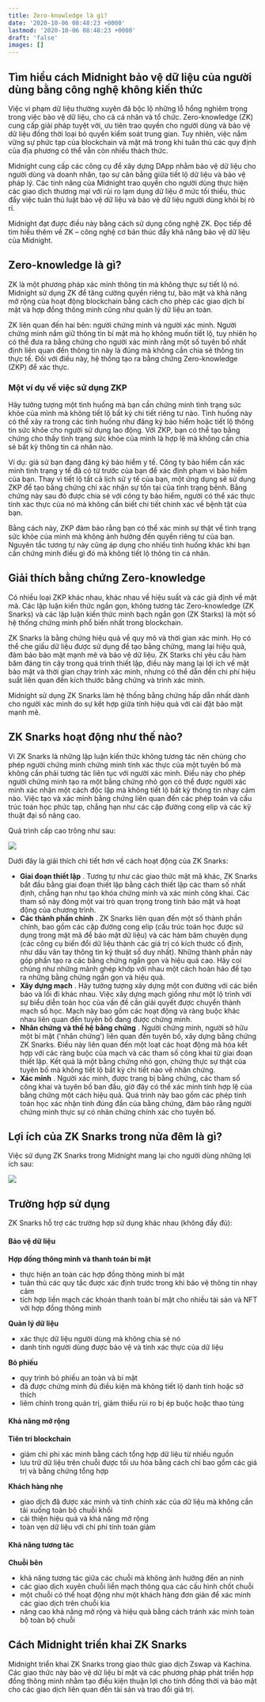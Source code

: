 ```yaml
---
title: Zero-knowledge là gì?
date: '2020-10-06 08:48:23 +0000'
lastmod: '2020-10-06 08:48:23 +0000'
draft: 'false'
images: []
---
```


## Tìm hiểu cách Midnight bảo vệ dữ liệu của người dùng bằng công nghệ không kiến ​​thức

Việc vi phạm dữ liệu thường xuyên đã bộc lộ những lỗ hổng nghiêm trọng trong việc bảo vệ dữ liệu, cho cả cá nhân và tổ chức. Zero-knowledge (ZK) cung cấp giải pháp tuyệt vời, ưu tiên trao quyền cho người dùng và bảo vệ dữ liệu đồng thời loại bỏ quyền kiểm soát trung gian. Tuy nhiên, việc nắm vững sự phức tạp của blockchain và mật mã trong khi tuân thủ các quy định của địa phương có thể vẫn còn nhiều thách thức.

Midnight cung cấp các công cụ để xây dựng DApp nhằm bảo vệ dữ liệu cho người dùng và doanh nhân, tạo sự cân bằng giữa tiết lộ dữ liệu và bảo vệ pháp lý. Các tính năng của Midnight trao quyền cho người dùng thực hiện các giao dịch thương mại với rủi ro lạm dụng dữ liệu ở mức tối thiểu, thúc đẩy việc tuân thủ luật bảo vệ dữ liệu và bảo vệ dữ liệu người dùng khỏi bị rò rỉ.

Midnight đạt được điều này bằng cách sử dụng công nghệ ZK. Đọc tiếp để tìm hiểu thêm về ZK – công nghệ cơ bản thúc đẩy khả năng bảo vệ dữ liệu của Midnight.

## Zero-knowledge là gì?

ZK là một phương pháp xác minh thông tin mà không thực sự tiết lộ nó. Midnight sử dụng ZK để tăng cường quyền riêng tư, bảo mật và khả năng mở rộng của hoạt động blockchain bằng cách cho phép các giao dịch bí mật và hợp đồng thông minh cũng như quản lý dữ liệu an toàn.

ZK liên quan đến hai bên: người chứng minh và người xác minh. Người chứng minh nắm giữ thông tin bí mật mà họ không muốn tiết lộ, tuy nhiên họ có thể đưa ra bằng chứng cho người xác minh rằng một số tuyên bố nhất định liên quan đến thông tin này là đúng mà không cần chia sẻ thông tin thực tế. Đối với điều này, hệ thống tạo ra bằng chứng Zero-knowledge (ZKP) để xác thực.

### Một ví dụ về việc sử dụng ZKP

Hãy tưởng tượng một tình huống mà bạn cần chứng minh tình trạng sức khỏe của mình mà không tiết lộ bất kỳ chi tiết riêng tư nào. Tình huống này có thể xảy ra trong các tình huống như đăng ký bảo hiểm hoặc tiết lộ thông tin sức khỏe cho người sử dụng lao động. Với ZKP, bạn có thể tạo bằng chứng cho thấy tình trạng sức khỏe của mình là hợp lệ mà không cần chia sẻ bất kỳ thông tin cá nhân nào.

Ví dụ: giả sử bạn đang đăng ký bảo hiểm y tế. Công ty bảo hiểm cần xác minh tình trạng y tế đã có từ trước của bạn để xác định phạm vi bảo hiểm của bạn. Thay vì tiết lộ tất cả lịch sử y tế của bạn, một ứng dụng sẽ sử dụng ZKP để tạo bằng chứng chỉ xác nhận sự tồn tại của tình trạng bệnh. Bằng chứng này sau đó được chia sẻ với công ty bảo hiểm, người có thể xác thực tính xác thực của nó mà không cần biết chi tiết chính xác về bệnh tật của bạn.

Bằng cách này, ZKP đảm bảo rằng bạn có thể xác minh sự thật về tình trạng sức khỏe của mình mà không ảnh hưởng đến quyền riêng tư của bạn. Nguyên tắc tương tự này cũng áp dụng cho nhiều tình huống khác khi bạn cần chứng minh điều gì đó mà không tiết lộ thông tin cá nhân.

## Giải thích bằng chứng Zero-knowledge

Có nhiều loại ZKP khác nhau, khác nhau về hiệu suất và các giả định về mật mã. Các lập luận kiến ​​thức ngắn gọn, không tương tác Zero-knowledge (ZK Snarks) và các lập luận kiến ​​thức minh bạch ngắn gọn (ZK Starks) là một số hệ thống chứng minh phổ biến nhất trong blockchain.

ZK Snarks là bằng chứng hiệu quả về quy mô và thời gian xác minh. Họ có thể che giấu dữ liệu được sử dụng để tạo bằng chứng, mang lại hiệu quả, đảm bảo bảo mật mạnh mẽ và bảo vệ dữ liệu. ZK Starks chỉ yêu cầu hàm băm đáng tin cậy trong quá trình thiết lập, điều này mang lại lợi ích về mặt bảo mật và thời gian chạy trình xác minh, nhưng có thể dẫn đến chi phí hiệu suất liên quan đến kích thước bằng chứng và trình xác minh.

Midnight sử dụng ZK Snarks làm hệ thống bằng chứng hấp dẫn nhất dành cho người xác minh do sự kết hợp giữa tính hiệu quả với cài đặt bảo mật mạnh mẽ.

## ZK Snarks hoạt động như thế nào?

Vì ZK Snarks là những lập luận kiến ​​thức không tương tác nên chúng cho phép người chứng minh chứng minh tính xác thực của một tuyên bố mà không cần phải tương tác liên tục với người xác minh. Điều này cho phép người chứng minh tạo ra một bằng chứng nhỏ gọn có thể được người xác minh xác nhận một cách độc lập mà không tiết lộ bất kỳ thông tin nhạy cảm nào. Việc tạo và xác minh bằng chứng liên quan đến các phép toán và cấu trúc toán học phức tạp, chẳng hạn như các cặp đường cong elip và các kỹ thuật đại số nâng cao.

Quá trình cấp cao trông như sau:

<image src="https://cdn.sanity.io/images/330xhmya/production/403fc22c1ca16fc018a0509fb0b35025cd486dcb-1920x1080.jpg?w=3840"></image><br>

Dưới đây là giải thích chi tiết hơn về cách hoạt động của ZK Snarks:

- **Giai đoạn thiết lập** . Tương tự như các giao thức mật mã khác, ZK Snarks bắt đầu bằng giai đoạn thiết lập bằng cách thiết lập các tham số nhất định, chẳng hạn như tạo khóa chứng minh và xác minh công khai. Các tham số này đóng một vai trò quan trọng trong tính bảo mật và hoạt động của chương trình.
- **Các thành phần chính** . ZK Snarks liên quan đến một số thành phần chính, bao gồm các cặp đường cong elip (cấu trúc toán học được sử dụng trong mật mã để bảo mật dữ liệu) và các hàm băm chuyên dụng (các công cụ biến đổi dữ liệu thành các giá trị có kích thước cố định, như dấu vân tay thông tin kỹ thuật số duy nhất). Những thành phần này góp phần tạo ra các bằng chứng ngắn gọn và hiệu quả cao. Hãy coi chúng như những mảnh ghép khớp với nhau một cách hoàn hảo để tạo ra những bằng chứng ngắn gọn và hiệu quả.
- **Xây dựng mạch** . Hãy tưởng tượng xây dựng một con đường với các biển báo và lối đi khác nhau. Việc xây dựng mạch giống như một lộ trình với sự biểu diễn toán học của vấn đề cần giải quyết được chuyển thành mạch số học. Mạch này bao gồm các hoạt động và ràng buộc khác nhau liên quan đến tuyên bố đang được chứng minh.
- **Nhân chứng và thế hệ bằng chứng** . Người chứng minh, người sở hữu một bí mật ('nhân chứng') liên quan đến tuyên bố, xây dựng bằng chứng ZK Snarks. Điều này liên quan đến một loạt các hoạt động mã hóa kết hợp với các ràng buộc của mạch và các tham số công khai từ giai đoạn thiết lập. Kết quả là một bằng chứng nhỏ gọn, chứng thực sự thật của tuyên bố mà không tiết lộ bất kỳ chi tiết nào về nhân chứng.
- **Xác minh** . Người xác minh, được trang bị bằng chứng, các tham số công khai và tuyên bố ban đầu, giờ đây có thể xác minh tính hợp lệ của bằng chứng một cách hiệu quả. Quá trình này bao gồm các phép tính toán học xác nhận tính đúng đắn của bằng chứng, đảm bảo rằng người chứng minh thực sự có nhân chứng chính xác cho tuyên bố.

## Lợi ích của ZK Snarks trong nửa đêm là gì?

Việc sử dụng ZK Snarks trong Midnight mang lại cho người dùng những lợi ích sau:

<image src="https://cdn.sanity.io/images/330xhmya/production/772f3105ddaa86e1f9644ea209f424e766890c4b-1920x1080.jpg?w=3840"></image><br>

## Trường hợp sử dụng

ZK Snarks hỗ trợ các trường hợp sử dụng khác nhau (không đầy đủ):

#### Bảo vệ dữ liệu

**Hợp đồng thông minh và thanh toán bí mật**

- thực hiện an toàn các hợp đồng thông minh bí mật
- tuân thủ các quy tắc được xác định trước trong khi bảo vệ thông tin nhạy cảm
- tích hợp liền mạch các khoản thanh toán bí mật cho nhiều tài sản và NFT với hợp đồng thông minh

**Quản lý dữ liệu**

- xác thực dữ liệu người dùng mà không chia sẻ nó
- danh tính người dùng được bảo vệ và tính xác thực của dữ liệu

**Bỏ phiếu**

- quy trình bỏ phiếu an toàn và bí mật
- đã được chứng minh đủ điều kiện mà không tiết lộ danh tính hoặc sở thích
- liêm chính trong quản trị, giảm thiểu rủi ro bị ép buộc hoặc thao túng

#### Khả năng mở rộng

**Tiên tri blockchain**

- giảm chi phí xác minh bằng cách tổng hợp dữ liệu từ nhiều nguồn
- lưu trữ dữ liệu trên chuỗi được tối ưu hóa bằng cách chỉ bao gồm các giá trị và bằng chứng tổng hợp

**Khách hàng nhẹ**

- giao dịch đã được xác minh và tính chính xác của dữ liệu mà không cần tải xuống toàn bộ chuỗi khối
- cải thiện hiệu quả và khả năng mở rộng
- toàn vẹn dữ liệu với chi phí tính toán giảm

#### Khả năng tương tác

**Chuỗi bên**

- khả năng tương tác giữa các chuỗi mà không ảnh hưởng đến an ninh
- các giao dịch xuyên chuỗi liền mạch thông qua các cấu hình chốt chuỗi
- một chuỗi có thể hoạt động như một khách hàng đơn giản để xác minh các giao dịch trên chuỗi kia
- nâng cao khả năng mở rộng và hiệu quả bằng cách tránh xác minh toàn bộ toàn bộ chuỗi

## Cách Midnight triển khai ZK Snarks

Midnight triển khai ZK Snarks trong giao thức giao dịch Zswap và Kachina. Các giao thức này bảo vệ dữ liệu bí mật và các phương pháp phát triển hợp đồng thông minh nhằm tạo điều kiện thuận lợi cho tính đồng thời và bảo mật cho các giao dịch liên quan đến tài sản và trao đổi giá trị.
